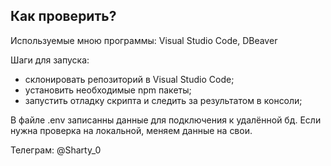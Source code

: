 Как проверить?
-------------------------------------------------------------
Используемые мною программы: Visual Studio Code, DBeaver

Шаги для запуска:
  - склонировать репозиторий в Visual Studio Code;
  - установить необходимые npm пакеты;
  - запустить отладку скрипта и следить за результатом в консоли;

В файле .env записанны данные для подключения к удалённой бд. Если нужна проверка на локальной, меняем данные на свои.

Телеграм: @Sharty_0
